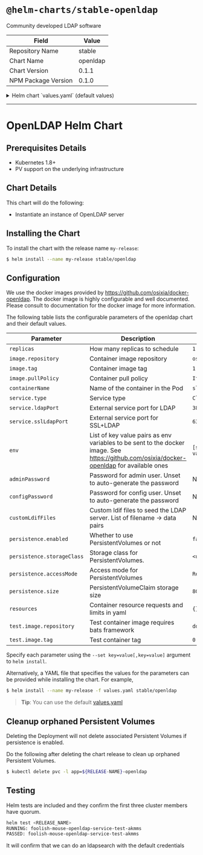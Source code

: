 # `@helm-charts/stable-openldap`

Community developed LDAP software

| Field               | Value    |
| ------------------- | -------- |
| Repository Name     | stable   |
| Chart Name          | openldap |
| Chart Version       | 0.1.1    |
| NPM Package Version | 0.1.0    |

<details>

<summary>Helm chart `values.yaml` (default values)</summary>

```yaml
# Default values for openldap.
# This is a YAML-formatted file.
# Declare variables to be passed into your templates.

replicas: 1
image:
  # From repository https://github.com/osixia/docker-openldap
  repository: osixia/openldap
  tag: 1.2.0
  pullPolicy: IfNotPresent

containerName: slapd

service:
  type: ClusterIP
  ldapPort: 389
  sslLdapPort: 636

# Default configuration for openldap as environment variables. These get injected directly in the container.
# Use the env variables from https://github.com/osixia/docker-openldap#beginner-guide
env:
  LDAP_ORGANISATION: 'Example Inc.'
  LDAP_DOMAIN: 'example.org'
  LDAP_BACKEND: 'hdb'
  LDAP_TLS: 'true'
  LDAP_TLS_ENFORCE: 'false'
  LDAP_REMOVE_CONFIG_AFTER_SETUP: 'true'

# Default Passwords to use, stored as a secret. If unset, passwords are auto-generated.
# You can override these at install time with
# helm install openldap --set openldap.adminPassword=<passwd>,openldap.configPassword=<passwd>
# adminPassword: admin
# configPassword: config

# Custom openldap configuration files used to override default settings
customLdifFiles:
  # 01-default-users.ldif: |-
  # Predefine users here

## Persist data to a persitent volume
persistence:
  enabled: false
  ## database data Persistent Volume Storage Class
  ## If defined, storageClassName: <storageClass>
  ## If set to "-", storageClassName: "", which disables dynamic provisioning
  ## If undefined (the default) or set to null, no storageClassName spec is
  ##   set, choosing the default provisioner.  (gp2 on AWS, standard on
  ##   GKE, AWS & OpenStack)
  ##
  # storageClass: "-"
  accessMode: ReadWriteOnce
  size: 8Gi

resources:
  {}
  # requests:
  #   cpu: "100m"
  #   memory: "256Mi"
  # limits:
  #   cpu: "500m"
  #   memory: "512Mi"

nodeSelector: {}

tolerations: []

affinity: {}

## test container details
test:
  image:
    repository: dduportal/bats
    tag: 0.4.0
```

</details>

---

# OpenLDAP Helm Chart

## Prerequisites Details

- Kubernetes 1.8+
- PV support on the underlying infrastructure

## Chart Details

This chart will do the following:

- Instantiate an instance of OpenLDAP server

## Installing the Chart

To install the chart with the release name `my-release`:

```bash
$ helm install --name my-release stable/openldap
```

## Configuration

We use the docker images provided by https://github.com/osixia/docker-openldap. The docker image is highly configurable and well documented. Please consult to documentation for the docker image for more information.

The following table lists the configurable parameters of the openldap chart and their default values.

| Parameter                  | Description                                                                                                                               | Default             |
| -------------------------- | ----------------------------------------------------------------------------------------------------------------------------------------- | ------------------- |
| `replicas`                 | How many replicas to schedule                                                                                                             | `1`                 |
| `image.repository`         | Container image repository                                                                                                                | `osixia/openldap`   |
| `image.tag`                | Container image tag                                                                                                                       | `1.1.10`            |
| `image.pullPolicy`         | Container pull policy                                                                                                                     | `IfNotPresent`      |
| `containerName`            | Name of the container in the Pod                                                                                                          | `slapd`             |
| `service.type`             | Service type                                                                                                                              | `ClusterIP`         |
| `service.ldapPort`         | External service port for LDAP                                                                                                            | `389`               |
| `service.sslLdapPort`      | External service port for SSL+LDAP                                                                                                        | `636`               |
| `env`                      | List of key value pairs as env variables to be sent to the docker image. See https://github.com/osixia/docker-openldap for available ones | `[see values.yaml]` |
| `adminPassword`            | Password for admin user. Unset to auto-generate the password                                                                              | None                |
| `configPassword`           | Password for config user. Unset to auto-generate the password                                                                             | None                |
| `customLdifFiles`          | Custom ldif files to seed the LDAP server. List of filename -> data pairs                                                                 | None                |
| `persistence.enabled`      | Whether to use PersistentVolumes or not                                                                                                   | `false`             |
| `persistence.storageClass` | Storage class for PersistentVolumes.                                                                                                      | `<unset>`           |
| `persistence.accessMode`   | Access mode for PersistentVolumes                                                                                                         | `ReadWriteOnce`     |
| `persistence.size`         | PersistentVolumeClaim storage size                                                                                                        | `8Gi`               |
| `resources`                | Container resource requests and limits in yaml                                                                                            | `{}`                |
| `test.image.repository`    | Test container image requires bats framework                                                                                              | `dduportal/bats`    |
| `test.image.tag`           | Test container tag                                                                                                                        | `0.4.0`             |

Specify each parameter using the `--set key=value[,key=value]` argument to `helm install`.

Alternatively, a YAML file that specifies the values for the parameters can be provided while installing the chart. For example,

```bash
$ helm install --name my-release -f values.yaml stable/openldap
```

> **Tip**: You can use the default [values.yaml](values.yaml)

## Cleanup orphaned Persistent Volumes

Deleting the Deployment will not delete associated Persistent Volumes if persistence is enabled.

Do the following after deleting the chart release to clean up orphaned Persistent Volumes.

```bash
$ kubectl delete pvc -l app=${RELEASE-NAME}-openldap
```

## Testing

Helm tests are included and they confirm the first three cluster members have quorum.

```bash
helm test <RELEASE_NAME>
RUNNING: foolish-mouse-openldap-service-test-akmms
PASSED: foolish-mouse-openldap-service-test-akmms
```

It will confirm that we can do an ldapsearch with the default credentials

